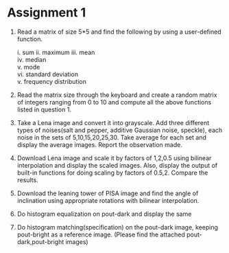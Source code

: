 # Assignment 1

1. Read a matrix of size 5*5 and find the following by using a user-defined function.
    
    i. sum
    ii. maximum
    iii. mean  
    iv. median   
    v. mode    
    vi. standard deviation       
    v. frequency distribution
2. Read the matrix size through the keyboard and create a random matrix of integers ranging from  0 to 10 and compute all the above functions listed in question 1.
3. Take a Lena image and convert it into grayscale. Add three different types of noises(salt and pepper, additive Gaussian noise, speckle), each noise in the sets of 5,10,15,20,25,30. Take average for each set and display the average images. Report the observation made.
4. Download Lena image and scale it by factors of 1,2,0.5 using bilinear interpolation and display the scaled images. Also, display the output of built-in functions for doing scaling by factors of 0.5,2. Compare the results.
5. Download the leaning tower of PISA image and find the angle of inclination using appropriate rotations with bilinear interpolation.
6. Do histogram equalization on pout-dark and display the same
7. Do histogram matching(specification) on the pout-dark image, keeping pout-bright as a reference image.
(Please find the attached pout-dark,pout-bright images) 
